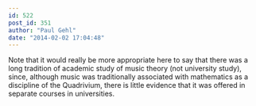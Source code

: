 ```yaml
---
id: 522
post_id: 351
author: "Paul Gehl"
date: "2014-02-02 17:04:48"
---
```

Note that it would really be more appropriate here to say that there was a long tradition of academic study of music theory (not university study), since, although music was traditionally associated with mathematics as a discipline of the Quadrivium, there is little evidence that it was offered in separate courses in universities.
